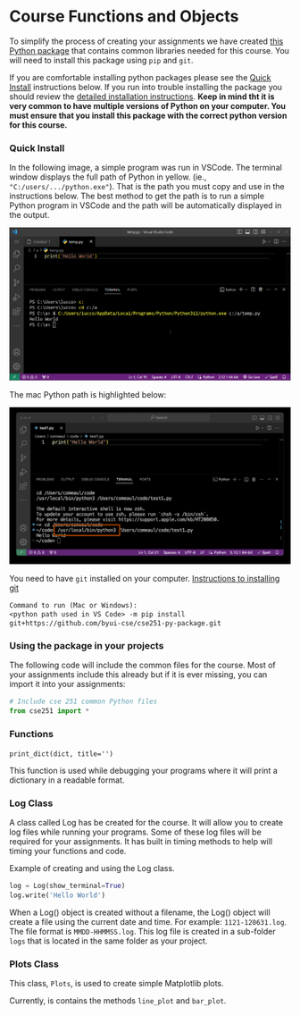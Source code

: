 # Course Functions and Objects

To simplify the process of creating your assignments we have created [this Python package](https://github.com/byui-cse/cse251-py-package) that contains common libraries needed for this course. You will need to install this package using `pip` and `git`.

If you are comfortable installing python packages please see the [Quick Install](#quick-install) instructions below. If you run into trouble installing the package you should review the [detailed installation instructions](https://github.com/byui-cse/cse251-py-package?tab=readme-ov-file#installation-instructions). **Keep in mind tht it is very common to have multiple versions of Python on your computer. You must ensure that you install this package with the correct python version for this course.**

### Quick Install

In the following image, a simple program was run in VSCode. The terminal window displays the full path of Python in yellow. (ie., `"C:/users/.../python.exe"`). That is the path you must copy and use in the instructions below. The best method to get the path is to run a simple Python program in VSCode and the path will be automatically displayed in the output.

![](./assets/running-python.png)

The mac Python path is highlighted below:

![](./assets/running-python-mac.png)

You need to have `git` installed on your computer. [Instructions to installing git](https://git-scm.com/book/en/v2/Getting-Started-Installing-Git)

```
Command to run (Mac or Windows):
<python path used in VS Code> -m pip install git+https://github.com/byui-cse/cse251-py-package.git
```

### Using the package in your projects

The following code will include the common files for the course. Most of your assignments include this already but if it
is ever missing, you can import it into your assignments:

```python
# Include cse 251 common Python files
from cse251 import *
```

### Functions

`print_dict(dict, title='')`

This function is used while debugging your programs where it will print a dictionary in a readable format.

### Log Class

A class called Log has be created for the course. It will allow you to create log files while running your programs. Some of these log files will be required for your assignments. It has built in timing methods to help will timing your functions and code. 


Example of creating and using the Log class.

```python
log = Log(show_terminal=True)
log.write('Hello World')
```

When a Log() object is created without a filename, the Log() object will create a file using the current date and time. For example: `1121-120631.log`. The file format is `MMDD-HHMMSS.log`. This log file is created in a sub-folder `logs` that is located in the same folder as your project.

### Plots Class

This class, `Plots`, is used to create simple Matplotlib plots.

Currently, is contains the methods `line_plot` and `bar_plot`.